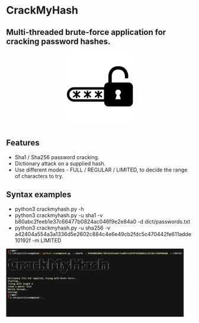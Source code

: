 # CrackMyHash
## Multi-threaded brute-force application for cracking password hashes.

<p align="center">
<img src="imgs/logo.png" width="200">
</p>

## Features 
- Sha1 / Sha256 password cracking.
- Dictionary attack on a supplied hash.
- Use different modes - FULL / REGULAR / LIMITED, to decide the range of characters to try.

## Syntax examples
- python3 crackmyhash.py -h
- python3 crackmyhash.py -u sha1 -v b80abc2feeb1e37c66477b0824ac046f9e2e84a0 -d dict/passwords.txt
- python3 crackmyhash.py -u sha256 -v a42404a554a3a1336d5e2602c884c4e6e49cb2fdc5c470442fe611adde10192f -m LIMITED

<p align="center">
<img src="imgs/s.png" width="700">
</p>
